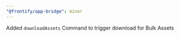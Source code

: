 ```yaml
---
"@frontify/app-bridge": minor
---
```


Added `downloadAssets` Command to trigger download for Bulk Assets
